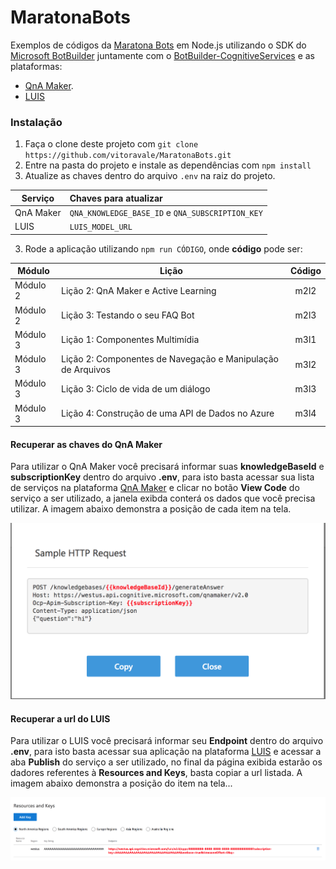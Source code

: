 MaratonaBots
==============

Exemplos de códigos da [Maratona Bots](https://ticapacitacion.com/curso/botspt/) em Node.js utilizando o SDK do [Microsoft BotBuilder](https://github.com/Microsoft/BotBuilder)
 juntamente com o [BotBuilder-CognitiveServices](https://github.com/Microsoft/BotBuilder-CognitiveServices/) e as plataformas:
 * [QnA Maker](https://qnamaker.ai/).
 * [LUIS](https://www.luis.ai/)

### Instalação

1. Faça o clone deste projeto com `git clone https://github.com/vitoravale/MaratonaBots.git`
2. Entre na pasta do projeto e instale as dependências com `npm install`
3. Atualize as chaves dentro do arquivo `.env` na raiz do projeto. 

| Serviço | Chaves para atualizar |
| ----- | :- |  
| QnA Maker | `QNA_KNOWLEDGE_BASE_ID` e `QNA_SUBSCRIPTION_KEY` |
| LUIS | `LUIS_MODEL_URL` |

3. Rode a aplicação utilizando `npm run CÓDIGO`, onde __código__ pode ser:

| Módulo        | Lição           | Código  |
| ------------- |-------------| :-----:|
| Módulo 2 | Lição 2: QnA Maker e Active Learning | m2l2 |
| Módulo 2 | Lição 3: Testando o seu FAQ Bot | m2l3 |
| Módulo 3 | Lição 1: Componentes Multimídia | m3l1 |
| Módulo 3 | Lição 2: Componentes de Navegação e Manipulação de Arquivos | m3l2 |
| Módulo 3 | Lição 3: Ciclo de vida de um diálogo | m3l3 |
| Módulo 3 | Lição 4: Construção de uma API de Dados no Azure | m3l4 |

#### Recuperar as chaves do QnA Maker

Para utilizar o QnA Maker você precisará informar suas **knowledgeBaseId** e **subscriptionKey** dentro do arquivo __.env__, para isto basta acessar sua lista de serviços na plataforma [QnA Maker](https://qnamaker.ai/) e clicar no botão __View Code__ do serviço a ser utilizado, a janela exibda conterá os dados que você precisa utilizar. A imagem abaixo demonstra a posição de cada item na tela.

![Imagem da tela de exemplo de código da plataforma QnA Maker](/images/codigos.png)

#### Recuperar a url do LUIS

Para utilizar o LUIS você precisará informar seu **Endpoint** dentro do arquivo __.env__, para isto basta acessar sua aplicação na plataforma [LUIS](https://www.luis.ai/applications) e acessar a aba __Publish__ do serviço a ser utilizado, no final da página exibida estarão os dadores referentes à __Resources and Keys__, basta copiar a url listada. A imagem abaixo demonstra a posição do item na tela...

![Imagem da tela de exemplo de código da plataforma LUIS](/images/codigos-luis.png)

